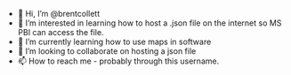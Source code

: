 - 👋 Hi, I’m @brentcollett
- 👀 I’m interested in learning how to host a .json file on the internet so MS PBI can access the file. 
- 🌱 I’m currently learning how to use maps in software
- 💞️ I’m looking to collaborate on hosting a json file
- 📫 How to reach me - probably through this username.

<!---
brentcollett/brentcollett is a ✨ special ✨ repository because its `README.md` (this file) appears on your GitHub profile.
You can click the Preview link to take a look at your changes.
--->
